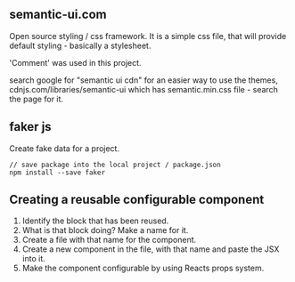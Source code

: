 
## semantic-ui.com
Open source styling / css framework. It is a simple css file, that will provide default styling - basically a stylesheet.

'Comment' was used in this project.

search google for "semantic ui cdn" for an easier way to use the themes, cdnjs.com/libraries/semantic-ui  which has semantic.min.css file - search the page for it.

## faker js
Create fake data for a project.

```
// save package into the local project / package.json
npm install --save faker
```

## Creating a reusable configurable component
1. Identify the block that has been reused.
2. What is that block doing? Make a name for it.
3. Create a file with that name for the component.
4. Create a new component in the file, with that name and paste the JSX into it.
5. Make the component configurable by using Reacts props system.